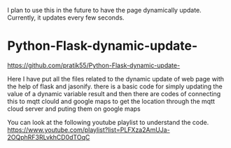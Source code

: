 I plan to use this in the future to have the page dynamically update. Currently, it updates every few seconds.

# Python-Flask-dynamic-update-

https://github.com/pratik55/Python-Flask-dynamic-update-

Here I have put all the files related to the dynamic update of web page with the help of flask and jasonify.
there is a basic code for simply updating the value of a dynamic variable result and then there are codes of connecting this to mqtt clould and google maps
to get the location through the mqtt cloud server and puting them on google maps

You can look at the following youtube playlist to understand the code.
https://www.youtube.com/playlist?list=PLFXza2AmUJa-2OQphRF3RLvkhCD0dTOqC
